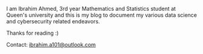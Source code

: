 I am Ibrahim Ahmed, 3rd year Mathematics and Statistics student at Queen's university and this is my blog to document my various data science and cybersecurity related endeavors. 

Thanks for reading :) 

Contact: ibrahim.a101@outlook.com
